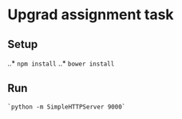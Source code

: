 # Upgrad assignment task #

## Setup ##

..* `npm install`
..* `bower install`

## Run ##

	`python -m SimpleHTTPServer 9000`

